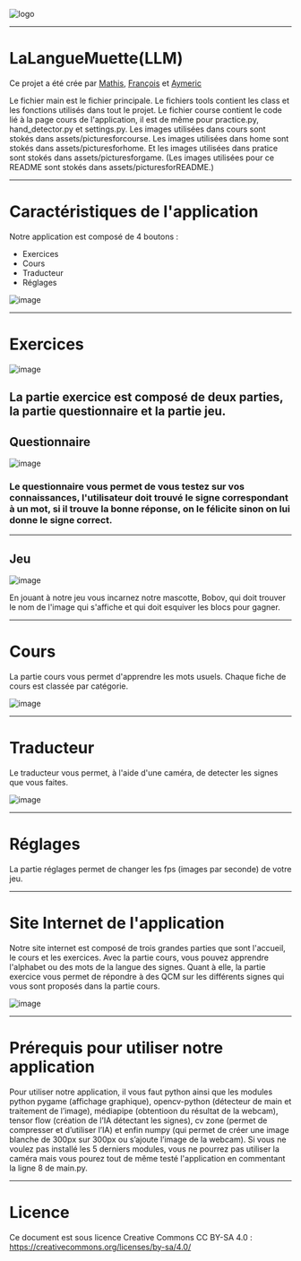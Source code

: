 ![logo](Images_readme/logo.jpg)


---
<h1>LaLangueMuette(LLM)</h1>
Ce projet a été crée par <a href="https://github.com/XiNoxZz">Mathis</a>, <a href="https://github.com/Skavengers">François</a> et <a href="https://github.com/AymericdeCau">Aymeric</a>

Le fichier main est le fichier principale.
Le fichiers tools contient les class et les fonctions utilisés dans tout le projet.
Le fichier course contient le code lié à la page cours de l'application, il est de même pour practice.py, hand_detector.py et settings.py.
Les images utilisées dans cours sont stokés dans assets/picturesforcourse.
Les images utilisées dans home sont stokés dans assets/picturesforhome.
Et les images utilisées dans pratice sont stokés dans assets/picturesforgame.
(Les images utilisées pour ce README sont stokés dans assets/picturesforREADME.)

---
<h1>Caractéristiques de l'application</h1>

Notre application est composé de 4 boutons :
    
   - Exercices
   - Cours 
   - Traducteur
   - Réglages
    
 
![image](assets/picturesforREADME/Screenshot1.png)


---
<h1>Exercices</h1>


![image](assets/picturesforREADME/Screenshot2.png)
    
La partie exercice est composé de deux parties, la partie questionnaire et la partie jeu.
---

<h2>Questionnaire</h2>

![image](assets/picturesforREADME/Screenshot3.png)

<h3>Le questionnaire vous permet de vous testez sur vos connaissances, l'utilisateur doit trouvé le signe correspondant à un mot, si il trouve la bonne réponse, on le félicite sinon on lui donne le signe correct.</h3>

---

<h2>Jeu</h2>

![image](assets/picturesforREADME/Screenshot4.png)

En jouant à notre jeu vous incarnez notre mascotte, Bobov, qui doit trouver le nom de l'image qui s'affiche et qui doit esquiver les blocs pour gagner.

---

<h1>Cours</h1>

La partie cours vous permet d'apprendre les mots usuels. Chaque fiche de cours est classée par catégorie.

![image](assets/picturesforREADME/Screenshot5.png)

---

<h1>Traducteur</h1>

Le traducteur vous permet, à l'aide d'une caméra, de detecter les signes que vous faites.

![image](assets/picturesforREADME/Screenshot6.png)

---

<h1>Réglages</h1>

La partie réglages permet de changer les fps (images par seconde) de votre jeu.

---

<h1>Site Internet de l'application</h1>

Notre site internet est composé de trois grandes parties que sont l'accueil, le cours et les exercices. Avec la partie cours, vous pouvez apprendre l'alphabet ou des mots de la langue des signes. Quant à elle, la partie exercice vous permet de répondre à des QCM sur les différents signes qui vous sont proposés dans la partie cours.

![image](assets/picturesforREADME/Screenshot7.png)

---

<h1>Prérequis pour utiliser notre application</h1>

Pour utiliser notre application, il vous faut python ainsi que les modules python pygame (affichage graphique), opencv-python (détecteur de main et traitement de l’image), médiapipe (obtentioon du résultat de la webcam), tensor flow (création de l’IA détectant les signes), cv zone (permet de compresser et d’utiliser l’IA) et enfin numpy (qui permet de créer une image blanche de 300px sur 300px ou s’ajoute l’image de la
webcam). Si vous ne voulez pas installé les 5 derniers modules, vous ne pourrez pas utiliser la caméra mais vous pourez tout de même testé l'application en commentant la ligne 8 de main.py.

---

<h1>Licence</h1>

Ce document est sous licence Creative Commons CC BY-SA 4.0 : https://creativecommons.org/licenses/by-sa/4.0/


